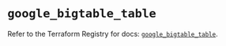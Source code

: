 # `google_bigtable_table`

Refer to the Terraform Registry for docs: [`google_bigtable_table`](https://registry.terraform.io/providers/hashicorp/google-beta/6.31.0/docs/resources/google_bigtable_table).
